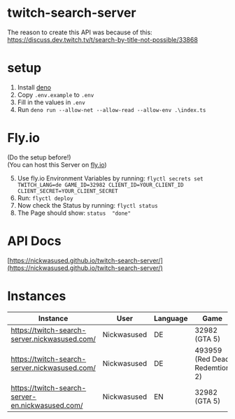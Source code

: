 # twitch-search-server
The reason to create this API was because of this: https://discuss.dev.twitch.tv/t/search-by-title-not-possible/33868  

# setup
1. Install [deno](https://github.com/denoland)
2. Copy ```.env.example``` to ```.env```
3. Fill in the values in ```.env```
4. Run ```deno run --allow-net --allow-read --allow-env .\index.ts```

# Fly.io
(Do the setup before!)  
(You can host this Server on [fly.io](https://fly.io/))  
  
5. Use fly.io Environment Variables by running: ```flyctl secrets set TWITCH_LANG=de GAME_ID=32982 CLIENT_ID=YOUR_CLIENT_ID CLIENT_SECRET=YOUR_CLIENT_SECRET```  
6. Run: ```flyctl deploy```  
7. Now check the Status by running: ```flyctl status```  
8. The Page should show: ```status  "done"```  

# API Docs

[https://nickwasused.github.io/twitch-search-server/](https://nickwasused.github.io/twitch-search-server/)

# Instances

| Instance | User | Language | Game | Uptime
| - | - | - | - | -
| https://twitch-search-server.nickwasused.com/ | Nickwasused | DE | 32982 (GTA 5) | ![Uptime](https://img.shields.io/uptimerobot/ratio/m791355715-cb0f5288f833744c7fb2b816?style=for-the-badge)
| https://twitch-search-server.nickwasused.com/ | Nickwasused | DE | 493959 (Red Dead Redemtion 2) | ![Uptime](https://img.shields.io/uptimerobot/ratio/m792346611-5b5ca66a0aba9a70f1565cc4?style=for-the-badge)
| https://twitch-search-server-en.nickwasused.com/ | Nickwasused | EN | 32982 (GTA 5) | ![Uptime](https://img.shields.io/uptimerobot/ratio/m791828321-1d8398a4dece3d0908cd3fff?style=for-the-badge)
